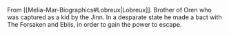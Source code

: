 From [[Melia-Mar-Biographics#Lobreux|Lobreux]]. Brother of Oren who was captured as a kid by the Jinn. In a desparate state he made a bact with The Forsaken and Eblis, in order to gain the power to escape. 
 
